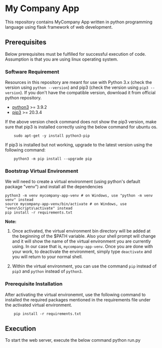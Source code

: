 # My Company App
This repository contains MyCompany App written in python programming language using flask framework of web development.

## Prerequisites
Below prerequisites must be fulfilled for successful execution of code. Assumption is that you are using linux operating system.

### Software Requirement
Resources in this repository are meant for use with Python 3.x (check the version using `python --version`) and pip3 (check the version using `pip3 --version`). If you don't have the compatible version, download it from official python repository.

- [python3](https://www.python.org/downloads/) >= 3.9.2
- [pip3](https://pypi.org/project/pip/) >= 20.3.4

If the above version check command does not show the pip3 version, make sure that pip3 is installed correctly using the below command for ubuntu os.
```
    sudo apt-get -y install python3-pip
```

If pip3 is installed but not working, upgrade to the latest version using the following command: 
```
    python3 -m pip install --upgrade pip
```

### Bootstrap Virtual Environment
We will need to create a virtual environment (using python's default package "venv") and install all the dependencies
```
python3 -m venv mycompany-app-venv # on Windows, use "python -m venv venv" instead
source mycompany-app-venv/bin/activate # on Windows, use "venv\Scripts\activate" instead
pip install -r requirements.txt
```

**Note:**
1. Once activated, the virtual environment bin directory will be added at the beginning of the $PATH variable. Also your shell prompt will change and it will show the name of the virtual environment you are currently using. In our case that is, `mycompany-app-venv`. Once you are done with your work, to deactivate the environment, simply type `deactivate` and you will return to your normal shell.

2. Within the virtual environment, you can use the command `pip` instead of `pip3` and `python` instead of `python3`.

### Prerequisite Installation
After activating the virtual environemnt, use the following command to installed the required packages mentioned in the requirements file under the activated virtual environment.
```
    pip install -r requirements.txt
```

## Execution
To start the web server, execute the below command
    python run.py
